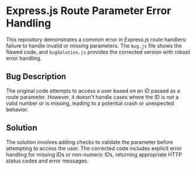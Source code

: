 # Express.js Route Parameter Error Handling

This repository demonstrates a common error in Express.js route handlers:  failure to handle invalid or missing parameters.  The `bug.js` file shows the flawed code, and `bugSolution.js` provides the corrected version with robust error handling.

## Bug Description

The original code attempts to access a user based on an ID passed as a route parameter. However, it doesn't handle cases where the ID is not a valid number or is missing, leading to a potential crash or unexpected behavior.

## Solution

The solution involves adding checks to validate the parameter before attempting to access the user.  The corrected code includes explicit error handling for missing IDs or non-numeric IDs, returning appropriate HTTP status codes and error messages.
